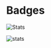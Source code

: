 # Badges

<!-- ![Codewars](https://www.codewars.com/users/-yohann-/badges/large) -->

![Stats](https://github-readme-stats.vercel.app/api/top-langs/?username=yohann-kevin&hide=html,css,blade&theme=chartreuse-dark)
<!-- (https://github.com/anuraghazra/github-readme-stats) -->

![stats](https://github-readme-stats.vercel.app/api?username=yohann-kevin&show_icons=true&theme=chartreuse-dark)
